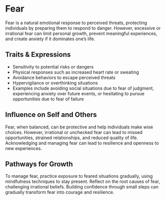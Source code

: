 # Fear

Fear is a natural emotional response to perceived threats, protecting individuals by preparing them to respond to danger. However, excessive or irrational fear can limit personal growth, prevent meaningful experiences, and create anxiety if it dominates one’s life.

## Traits & Expressions

- Sensitivity to potential risks or dangers
- Physical responses such as increased heart rate or sweating
- Avoidance behaviors to escape perceived threats
- Hypervigilance or overthinking situations
- Examples include avoiding social situations due to fear of judgment, experiencing anxiety over future events, or hesitating to pursue opportunities due to fear of failure

## Influence on Self and Others

Fear, when balanced, can be protective and help individuals make wise choices. However, irrational or unchecked fear can lead to missed opportunities, strained relationships, and reduced quality of life. Acknowledging and managing fear can lead to resilience and openness to new experiences.

## Pathways for Growth

To manage fear, practice exposure to feared situations gradually, using mindfulness techniques to stay present. Reflect on the root causes of fear, challenging irrational beliefs. Building confidence through small steps can gradually transform fear into courage and resilience.
